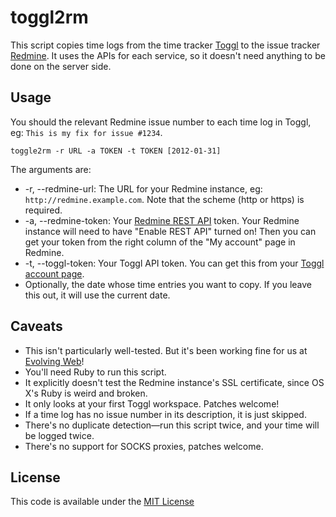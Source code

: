 # toggl2rm

This script copies time logs from the time tracker [Toggl](http://toggl.com/) to the issue tracker [Redmine](http://www.redmine.org/). It uses the APIs for each service, so it doesn't need anything to be done on the server side.

## Usage

You should the relevant Redmine issue number to each time log in Toggl, eg: `This is my fix for issue #1234`.

`toggle2rm -r URL -a TOKEN -t TOKEN [2012-01-31]`

The arguments are:

* -r, --redmine-url: The URL for your Redmine instance, eg: `http://redmine.example.com`. Note that the scheme (http or https) is required.
* -a, --redmine-token: Your [Redmine REST API](http://www.redmine.org/projects/redmine/wiki/Rest_api) token. Your Redmine instance will need to have "Enable REST API" turned on! Then you can get your token from the right column of the "My account" page in Redmine.
* -t, --toggl-token: Your Toggl API token. You can get this from your [Toggl account page](https://toggl.com/app/profile).
* Optionally, the date whose time entries you want to copy. If you leave this out, it will use the current date.

## Caveats

* This isn't particularly well-tested. But it's been working fine for us at [Evolving Web](httsp://evolvingweb.ca)!
* You'll need Ruby to run this script.
* It explicitly doesn't test the Redmine instance's SSL certificate, since OS X's Ruby is weird and broken.
* It only looks at your first Toggl workspace. Patches welcome!
* If a time log has no issue number in its description, it is just skipped.
* There's no duplicate detection—run this script twice, and your time will be logged twice.
* There's no support for SOCKS proxies, patches welcome.

## License

This code is available under the [MIT License](LICENSE)
